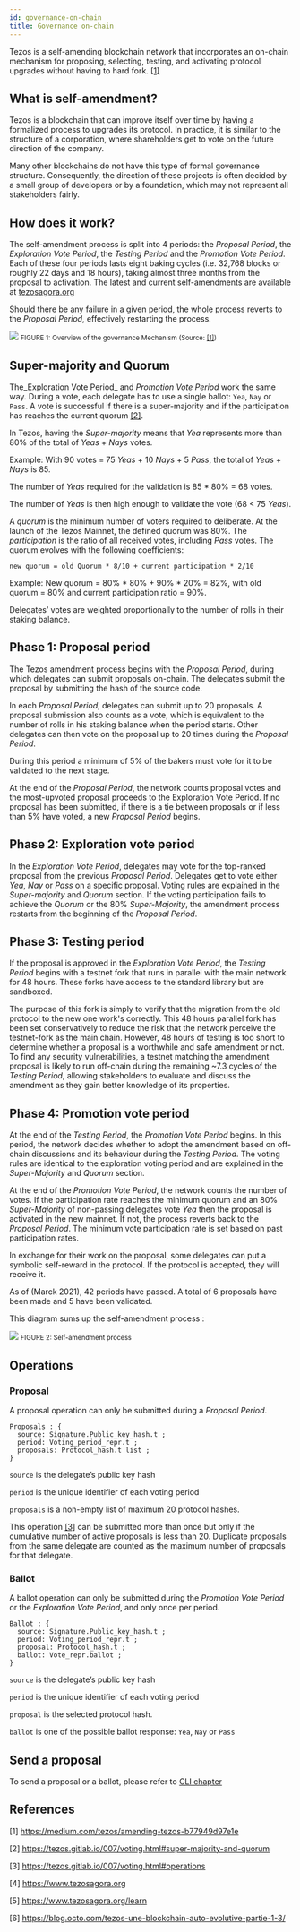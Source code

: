 ```yaml
---
id: governance-on-chain
title: Governance on-chain
---
```


Tezos is a self-amending blockchain network that incorporates an on-chain mechanism for proposing, selecting, testing, and activating protocol upgrades without having to hard fork. [[1]](/tezos-basics/governance-on-chain#references)

## What is self-amendment?
Tezos is a blockchain that can improve itself over time by having a formalized process to upgrades its protocol. In practice, it is similar to the structure of a corporation, where shareholders get to vote on the future direction of the company.

Many other blockchains do not have this type of formal governance structure. Consequently, the direction of these projects is often decided by a small group of developers or by a foundation, which may not represent all stakeholders fairly.

## How does it work?
The self-amendment process is split into 4 periods: the _Proposal Period_, the _Exploration Vote Period_, the _Testing Period_ and the _Promotion Vote Period_. Each of these four periods lasts eight baking cycles (i.e. 32,768 blocks or roughly 22 days and 18 hours), taking almost three months from the proposal to activation. The latest and current self-amendments are available at [tezosagora.org](https://www.tezosagora.org)

Should there be any failure in a given period, the whole process reverts to the _Proposal Period_, effectively restarting the process.

![](../../static/img/tezos-basics/Overview_of_the_Tezos_Governance_Mechanism.png)
<small className="figure">FIGURE 1: Overview of the governance Mechanism (Source: <a href="/tezos-basics/governance-on-chain#references">[1]</a>)</small>

## Super-majority and Quorum
The_Exploration Vote Period_ and _Promotion Vote Period_ work the same way. During a vote, each delegate has to use a single ballot: `Yea`, `Nay` or `Pass`. A vote is successful if there is a super-majority and if the participation has reaches the current quorum [[2]](/tezos-basics/governance-on-chain#references).

In Tezos, having the _Super-majority_ means that _Yea_ represents more than 80% of the total of _Yeas_ + _Nays_ votes. 

Example: With 90 votes = 75 _Yeas_ + 10 _Nays_ + 5 _Pass_, the total of _Yeas_ + _Nays_ is 85. 

The number of _Yeas_ required for the validation is 85 * 80% = 68 votes.

The number of _Yeas_ is then high enough to validate the vote (68 < 75 _Yeas_).

A _quorum_ is the minimum number of voters required to deliberate. At the launch of the Tezos Mainnet, the defined quorum was 80%. The _participation_ is the ratio of all received votes, including _Pass_ votes. The quorum evolves with the following coefficients:

```
new quorum = old Quorum * 8/10 + current participation * 2/10
```

Example: New quorum = 80% * 80% +  90% * 20% = 82%, with old quorum = 80%  and current participation ratio = 90%.

Delegates’ votes are weighted proportionally to the number of rolls in their staking balance.

## Phase 1: Proposal period
The Tezos amendment process begins with the _Proposal Period_, during which delegates can submit proposals on-chain. The delegates submit the proposal by submitting the hash of the source code.

In each _Proposal Period_, delegates can submit up to 20 proposals. A proposal submission also counts as a vote, which is equivalent to the number of rolls in his staking balance when the period starts. Other delegates can then vote on the proposal up to 20 times during the _Proposal Period_. 

During this period a minimum of 5% of the bakers must vote for it to be validated to the next stage. 

At the end of the _Proposal Period_, the network counts proposal votes and the most-upvoted proposal proceeds to the Exploration Vote Period. If no proposal has been submitted, if there is a tie between proposals or if less than 5% have voted, a new _Proposal Period_ begins.

## Phase 2: Exploration vote period

In the _Exploration Vote Period_, delegates may vote for the top-ranked proposal from the previous _Proposal Period_. Delegates get to vote either _Yea_, _Nay_ or _Pass_ on a specific proposal. Voting rules are explained in the _Super-majority_ and _Quorum_ section. If the voting participation fails to achieve the _Quorum_ or the 80% _Super-Majority_, the amendment process restarts from the beginning of the _Proposal Period_.

## Phase 3: Testing period
If the proposal is approved in the _Exploration Vote Period_, the _Testing Period_ begins with a testnet fork that runs in parallel with the main network for 48 hours. These forks have access to the standard library but are sandboxed. 

The purpose of this fork is simply to verify that the migration from the old protocol to the new one work's correctly. This 48 hours parallel fork has been set conservatively to reduce the risk that the network perceive the testnet-fork as the main chain. However, 48 hours of testing is too short to determine whether a proposal is a worthwhile and safe amendment or not. To find any security vulnerabilities, a testnet matching the amendment proposal is likely to run off-chain during the remaining ~7.3 cycles of the _Testing Period_, allowing stakeholders to evaluate and discuss the amendment as they gain better knowledge of its properties.

## Phase 4: Promotion vote period
At the end of the _Testing Period_, the _Promotion Vote Period_ begins. In this period, the network decides whether to adopt the amendment based on off-chain discussions and its behaviour during the _Testing Period_. The voting rules are identical to the exploration voting period and are explained in the _Super-Majority_ and _Quorum_ section.

At the end of the _Promotion Vote Period_, the network counts the number of votes. If the participation rate reaches the minimum quorum and an 80% _Super-Majority_ of non-passing delegates vote _Yea_ then the proposal is activated in the new mainnet. If not, the process reverts back to the _Proposal Period_. The minimum vote participation rate is set based on past participation rates.

In exchange for their work on the proposal, some delegates can put a symbolic self-reward in the protocol. If the protocol is accepted, they will receive it. 

As of (Marck 2021), 42 periods have passed. A total of 6 proposals have been made and 5 have been validated. 

This diagram sums up the self-amendment process :

![](../../static/img/tezos-basics/Governance_mechanism_uml.svg)
<small className="figure">FIGURE 2: Self-amendment process</small>

## Operations
### Proposal
A proposal operation can only be submitted during a _Proposal Period_.
```
Proposals : {
  source: Signature.Public_key_hash.t ;
  period: Voting_period_repr.t ;
  proposals: Protocol_hash.t list ; 
}
```
`source` is the delegate’s public key hash

`period` is the unique identifier of each voting period

`proposals` is a non-empty list of maximum 20 protocol hashes.

This operation [[3]](/tezos-basics/governance-on-chain#references) can be submitted more than once but only if the cumulative number of active proposals is less than 20. Duplicate proposals from the same delegate are counted as the maximum number of proposals for that delegate.

### Ballot
A ballot operation can only be submitted during the _Promotion Vote Period_ or the _Exploration Vote Period_, and only once per period.
```
Ballot : {
  source: Signature.Public_key_hash.t ;
  period: Voting_period_repr.t ;
  proposal: Protocol_hash.t ;
  ballot: Vote_repr.ballot ; 
}
```
`source` is the delegate’s public key hash

`period` is the unique identifier of each voting period

`proposal` is the selected protocol hash.

`ballot` is one of the possible ballot response: `Yea`, `Nay` or `Pass`

## Send a proposal
To send a proposal or a ballot, please refer to [CLI chapter](/tezos-basics/introduction_to_cli_and_rpc)

## References
[1] https://medium.com/tezos/amending-tezos-b77949d97e1e

[2] https://tezos.gitlab.io/007/voting.html#super-majority-and-quorum

[3] https://tezos.gitlab.io/007/voting.html#operations

[4] https://www.tezosagora.org

[5] https://www.tezosagora.org/learn

[6] https://blog.octo.com/tezos-une-blockchain-auto-evolutive-partie-1-3/
